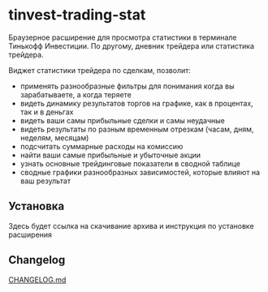 # tinvest-trading-stat
Браузерное расширение для просмотра статистики в терминале Тинькофф Инвестиции.
По другому, дневник трейдера или статистика трейдера.

Виджет статистики трейдера по сделкам, позволит:
 - применять разнообразные фильтры для понимания когда вы зарабатываете, а когда теряете
 - видеть динамику результатов торгов на графике, как в процентах, так и в деньгах
 - видеть ваши самы прибыльные сделки и самы неудачные
 - видеть результаты по разным временным отрезкам (часам, дням, неделям, месяцам)
 - подсчитать суммарные расходы на комиссию
 - найти ваши самые прибыльные и убыточные акции
 - узнать основные трейдинговые показатели в сводной таблице
 - сводные графики разнообразных зависимостей, которые влияют на ваш результат

## Установка

Здесь будет ссылка на скачивание архива и инструкция по установке расширения

## Changelog

[CHANGELOG.md](https://github.com/igor4566/tinvest-trading-stat/blob/master/CHANGELOG.md)
